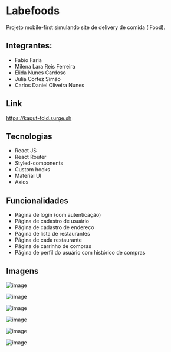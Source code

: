 # Labefoods

Projeto mobile-first simulando site de delivery de comida (iFood).

## Integrantes: 

- Fabio Faria
- Milena Lara Reis Ferreira
- Élida Nunes Cardoso
- Julia Cortez Simão
- Carlos Daniel Oliveira Nunes

## Link
https://kaput-fold.surge.sh

## Tecnologias

- React JS
- React Router
- Styled-components
- Custom hooks
- Material UI
- Axios

## Funcionalidades

- Página de login (com autenticação)
- Página de cadastro de usuário
- Página de cadastro de endereço
- Página de lista de restaurantes
- Página de cada restaurante
- Página de carrinho de compras
- Página de perfil do usuário com histórico de compras

## Imagens
![image](https://user-images.githubusercontent.com/42283687/143900216-bb29c801-e112-4154-b125-e7c10fa81787.png)

![image](https://user-images.githubusercontent.com/42283687/143900309-c420c1be-f2fc-431d-a17f-3466e5ee437b.png)

![image](https://user-images.githubusercontent.com/42283687/143900395-ef106eae-8fcf-4c26-8795-75f935370195.png)

![image](https://user-images.githubusercontent.com/42283687/143900449-5129d4ac-0ac6-471d-8584-95916e713e15.png)

![image](https://user-images.githubusercontent.com/42283687/143900557-0c763577-1836-46e7-b0e4-78519ec6a02c.png)

![image](https://user-images.githubusercontent.com/42283687/143900621-f12d88e4-ec60-4128-97f9-e97c10be3490.png)


